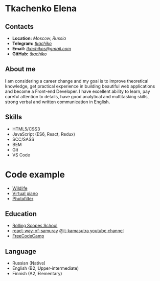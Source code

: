 # Tkachenko Elena

## Contacts
- **Location:** *Moscow, Russia*
- **Telegram:** *[tkachiko](https://t.me/tkachiko)*
- **Email:** *tkachikos@gmail.com*
- **GitHub:** *[tkachiko](https://github.com/tkachiko/)*

## About me
I am considering a career change and my goal is to improve theoretical knowledge, get practical experience in building beautiful web applications and become a Front-end Developer. I have excellent ability to learn, pay careful attention to details, have good analytical and multitasking skills, strong verbal and written communication in English.

## Skills
- HTML5/CSS3
- JavaScript (ES6, React, Redux)
- SCC/SASS
- BEM
- Git
- VS Code

# Code example
- [Wildlife](https://tkachiko.github.io/wildlife/)
- [Virtual piano](https://tkachiko.github.io/virtual-piano/)
- [Photofilter](https://tkachiko.github.io/photo-filter/)

## Education
- [Rolling Scopes School](https://rs.school)
- [react-way-of-samuray](https://www.youtube.com/playlist?list=PLcvhF2Wqh7DNVy1OCUpG3i5lyxyBWhGZ8) @[it-kamasutra youtube channel](https://www.youtube.com/channel/UCTW0FUhT0m-Bqg2trTbSs0g)
- [FreeCodeCamp](https://www.freecodecamp.org/)

## Language
- Russian (Native)
- English (B2, Upper-intermediate)
- Finnish (A2, Elementary)
